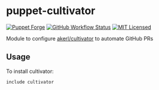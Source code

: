 puppet-cultivator
===========

[![Puppet Forge](https://img.shields.io/puppetforge/v/halyard/cultivator.svg)](https://forge.puppetlabs.com/halyard/cultivator)
[![GitHub Workflow Status](https://img.shields.io/github/actions/workflow/status/halyard/puppet-cultivator/build.yml?branch=main)](https://github.com/halyard/puppet-cultivator/actions)
[![MIT Licensed](http://img.shields.io/badge/license-MIT-green.svg?style=flat)](https://tldrlegal.com/license/mit-license)

Module to configure [akerl/cultivator](https://github.com/akerl/cultivator) to automate GitHub PRs

## Usage

To install cultivator:

```puppet
include cultivator
```


